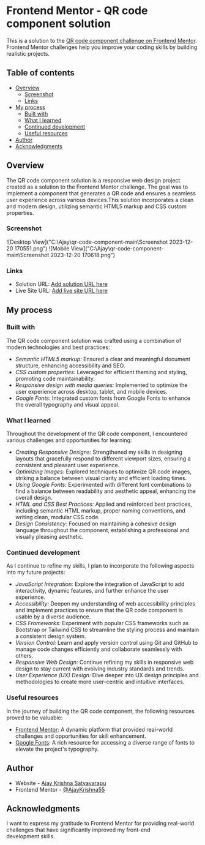 
# Frontend Mentor - QR code component solution

This is a solution to the [QR code component challenge on Frontend Mentor](https://www.frontendmentor.io/challenges/qr-code-component-iux_sIO_H). Frontend Mentor challenges help you improve your coding skills by building realistic projects.

## Table of contents

- [Overview](#overview)
  - [Screenshot](#screenshot)
  - [Links](#links)
- [My process](#my-process)
  - [Built with](#built-with)
  - [What I learned](#what-i-learned)
  - [Continued development](#continued-development)
  - [Useful resources](#useful-resources)
- [Author](#author)
- [Acknowledgments](#acknowledgments)

## Overview

The QR code component solution is a responsive web design project created as a solution to the Frontend Mentor challenge. The goal was to implement a component that generates a QR code and ensures a seamless user experience across various devices.This solution incorporates a clean and modern design, utilizing semantic HTML5 markup and CSS custom properties.

### Screenshot

![Desktop View]("C:\Ajay\qr-code-component-main\Screenshot 2023-12-20 170551.png")
![Mobile View]("C:\Ajay\qr-code-component-main\Screenshot 2023-12-20 170618.png")

### Links

- Solution URL: [Add solution URL here](https://your-solution-url.com)
- Live Site URL: [Add live site URL here](https://your-live-site-url.com)

## My process

### Built with

The QR code component solution was crafted using a combination of modern technologies and best practices:

- _Semantic HTML5 markup:_ Ensured a clear and meaningful document structure, enhancing accessibility and SEO.
- _CSS custom properties:_ Leveraged for efficient theming and styling, promoting code maintainability.
- _Responsive design with media queries:_ Implemented to optimize the user experience across desktop, tablet, and mobile devices.
- _Google Fonts:_ Integrated custom fonts from Google Fonts to enhance the overall typography and visual appeal.

### What I learned

Throughout the development of the QR code component, I encountered various challenges and opportunities for learning:

- _Creating Responsive Designs:_ Strengthened my skills in designing layouts that gracefully respond to different viewport sizes, ensuring a consistent and pleasant user experience.
- _Optimizing Images:_ Explored techniques to optimize QR code images, striking a balance between visual clarity and efficient loading times.
- _Using Google Fonts:_ Experimented with different font combinations to find a balance between readability and aesthetic appeal, enhancing the overall design.
- _HTML and CSS Best Practices:_ Applied and reinforced best practices, including semantic HTML markup, proper naming conventions, and writing clean, modular CSS code.
- _Design Consistency:_ Focused on maintaining a cohesive design language throughout the component, establishing a professional and visually pleasing aesthetic.

### Continued development

As I continue to refine my skills, I plan to incorporate the following aspects into my future projects:

- _JavaScript Integration:_ Explore the integration of JavaScript to add interactivity, dynamic features, and further enhance the user experience.
- _Accessibility:_ Deepen my understanding of web accessibility principles and implement practices to ensure that the QR code component is usable by a diverse audience.
- _CSS Frameworks:_ Experiment with popular CSS frameworks such as Bootstrap or Tailwind CSS to streamline the styling process and maintain a consistent design system.
- _Version Control:_ Learn and apply version control using Git and GitHub to manage code changes efficiently and collaborate seamlessly with others.
- _Responsive Web Design:_ Continue refining my skills in responsive web design to stay current with evolving industry standards and trends.
- _User Experience (UX) Design:_ Dive deeper into UX design principles and methodologies to create more user-centric and intuitive interfaces.

### Useful resources

In the journey of building the QR code component, the following resources proved to be valuable:

- [Frontend Mentor](https://www.frontendmentor.io?ref=challenge): A dynamic platform that provided real-world challenges and opportunities for skill enhancement.
- [Google Fonts](https://fonts.google.com/): A rich resource for accessing a diverse range of fonts to elevate the project's typography.

## Author

- Website - [Ajay Krishna Satyavarapu](https://www.your-site.com)
- Frontend Mentor - [@AjayKrishna55](https://www.frontendmentor.io/profile/AjayKrishna55)

## Acknowledgments

I want to express my gratitude to Frontend Mentor for providing real-world challenges that have significantly improved my front-end development skills.
